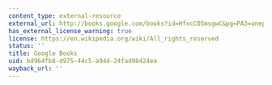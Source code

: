 ```yaml
---
content_type: external-resource
external_url: http://books.google.com/books?id=HfxcCO5msgwC&pg=PA3=onepage
has_external_license_warning: true
license: https://en.wikipedia.org/wiki/All_rights_reserved
status: ''
title: Google Books
uid: bd964fb8-d975-44c5-a944-24fad08424ea
wayback_url: ''
---
```


